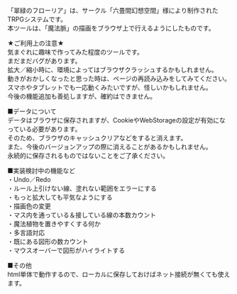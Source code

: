 「翠緑のフローリア」は、サークル「六畳間幻想空間」様により制作されたTRPGシステムです。  
本ツールは、「魔法脈」の描画をブラウザ上で行えるようにしたものです。  
  
★ご利用上の注意★  
気まぐれに趣味で作ってみた程度のツールです。  
まだまだバグがあります。  
拡大／縮小時に、環境によってはブラウザクラッシュするかもしれません。  
動きがおかしくなったと思った時は、ページの再読み込みをしてみてください。  
スマホやタブレットでも一応動くみたいですが、怪しいかもしれません。  
今後の機能追加も善処しますが、確約はできません。  
  
■データについて  
データはブラウザに保存されますが、CookieやWebStorageの設定が有効になっている必要があります。  
そのため、ブラウザのキャッシュクリアなどをすると消えます。  
また、今後のバージョンアップの際に消えることがあるかもしれません。  
永続的に保存されるものではないことをご了承ください。  
  
■実装検討中の機能など  
・Undo／Redo  
・ルール上引けない線、塗れない範囲をエラーにする  
・もっと拡大しても平気なようにする  
・描画色の変更  
・マス内を通っている＆接している線の本数カウント  
・魔法植物を置きやすくする何か  
・多言語対応  
・既にある図形の数カウント  
・マウスオーバーで図形がハイライトする  
  
■その他  
html単体で動作するので、ローカルに保存しておけばネット接続が無くても使えます。
